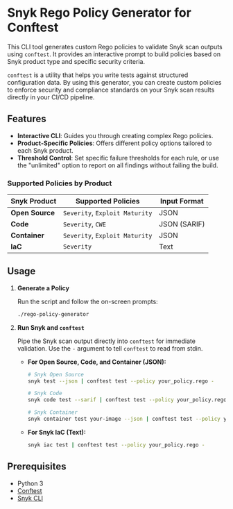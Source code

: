 # Snyk Rego Policy Generator for Conftest

This CLI tool generates custom Rego policies to validate Snyk scan outputs using `conftest`. It provides an interactive prompt to build policies based on Snyk product type and specific security criteria.

`conftest` is a utility that helps you write tests against structured configuration data. By using this generator, you can create custom policies to enforce security and compliance standards on your Snyk scan results directly in your CI/CD pipeline.

## Features

- **Interactive CLI**: Guides you through creating complex Rego policies.
- **Product-Specific Policies**: Offers different policy options tailored to each Snyk product.
- **Threshold Control**: Set specific failure thresholds for each rule, or use the "unlimited" option to report on all findings without failing the build.

### Supported Policies by Product

| Snyk Product      | Supported Policies         | Input Format |
| ----------------- | -------------------------- | ------------ |
| **Open Source**   | `Severity`, `Exploit Maturity` | JSON         |
| **Code**          | `Severity`, `CWE`              | JSON (SARIF) |
| **Container**     | `Severity`, `Exploit Maturity` | JSON         |
| **IaC**           | `Severity`                 | Text         |

## Usage

1.  **Generate a Policy**

    Run the script and follow the on-screen prompts:
    ```bash
    ./rego-policy-generator
    ```

2.  **Run Snyk and `conftest`**

    Pipe the Snyk scan output directly into `conftest` for immediate validation. Use the `-` argument to tell `conftest` to read from stdin.

    *   **For Open Source, Code, and Container (JSON):**
        ```bash
        # Snyk Open Source
        snyk test --json | conftest test --policy your_policy.rego -

        # Snyk Code
        snyk code test --sarif | conftest test --policy your_policy.rego -

        # Snyk Container
        snyk container test your-image --json | conftest test --policy your_policy.rego -
        ```

    *   **For Snyk IaC (Text):**
        ```bash
        snyk iac test | conftest test --policy your_policy.rego -
        ```

## Prerequisites

- Python 3
- [Conftest](https://www.conftest.dev/install/)
- [Snyk CLI](https://docs.snyk.io/snyk-cli/install-the-snyk-cli)
